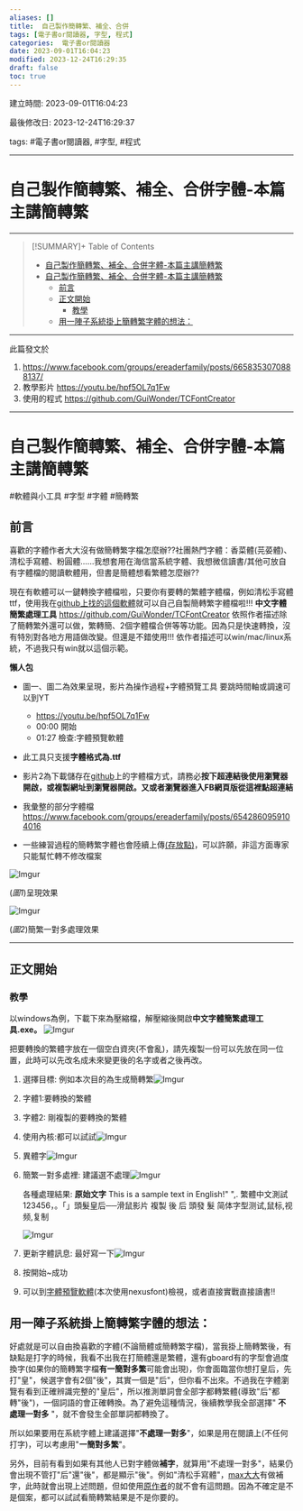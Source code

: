 ```yaml
---
aliases: []
title:  自己製作簡轉繁、補全、合併
tags: [電子書or閱讀器, 字型, 程式]
categories:  電子書or閱讀器
date: 2023-09-01T16:04:23
modified: 2023-12-24T16:29:35
draft: false
toc: true
---
```


建立時間: 2023-09-01T16:04:23

最後修改日: 2023-12-24T16:29:37

tags:  #電子書or閱讀器, #字型, #程式

---
# 自己製作簡轉繁、補全、合併字體-本篇主講簡轉繁

---

>[!SUMMARY]+ Table of Contents
>- [自己製作簡轉繁、補全、合併字體-本篇主講簡轉繁](自己製作簡轉繁、補全、合併字體-本篇主講簡轉繁.md#自己製作簡轉繁、補全、合併字體-本篇主講簡轉繁)
>- [自己製作簡轉繁、補全、合併字體-本篇主講簡轉繁](自己製作簡轉繁、補全、合併字體-本篇主講簡轉繁.md#自己製作簡轉繁、補全、合併字體-本篇主講簡轉繁)
>    - [前言](自己製作簡轉繁、補全、合併字體-本篇主講簡轉繁.md#前言)
>    - [正文開始](自己製作簡轉繁、補全、合併字體-本篇主講簡轉繁.md#正文開始)
>        - [教學](自己製作簡轉繁、補全、合併字體-本篇主講簡轉繁.md#教學)
>    - [用一陣子系統掛上簡轉繁字體的想法：](自己製作簡轉繁、補全、合併字體-本篇主講簡轉繁.md#用一陣子系統掛上簡轉繁字體的想法：)

---
此篇發文於
1. https://www.facebook.com/groups/ereaderfamily/posts/6658353070888137/
2. 教學影片 https://youtu.be/hpf5OL7q1Fw
3. 使用的程式 https://github.com/GuiWonder/TCFontCreator
---
# 自己製作簡轉繁、補全、合併字體-本篇主講簡轉繁
#軟體與小工具 #字型 #字體 #簡轉繁
## 前言
喜歡的字體作者大大沒有做簡轉繁字檔怎麼辦??社團熱門字體：香菜體(芫荽體)、清松手寫體、粉圓體......我想套用在海信當系統字體、我想微信讀書/其他可放自有字體檔的閱讀軟體用，但書是簡體想看繁體怎麼辦??

現在有軟體可以一鍵轉換字體檔啦，只要你有要轉的繁體字體檔，例如清松手寫體ttf，使用我在[github上找的這個軟體](https://github.com/GuiWonder/TCFontCreator)就可以自己自製簡轉繁字體檔啦!!!
**中文字體簡繁處理工具** https://github.com/GuiWonder/TCFontCreator
依照作者描述除了簡轉繁外還可以做，繁轉簡、2個字體檔合併等等功能。因為只是快速轉換，沒有特別對各地方用語做改變。但還是不錯使用!!!
依作者描述可以win/mac/linux系統，不過我只有win就以這個示範。

**懶人包**
- 圖一、圖二為效果呈現，影片為操作過程+字體預覽工具
  要跳時間軸或調速可以到YT
  - https://youtu.be/hpf5OL7q1Fw
  - 00:00 開始
  - 01:27 檢查:字體預覽軟體

- 此工具只支援**字體格式為.ttf**
- 影片2為下載儲存在[github](https://github.com/suyanali/blog/tree/main/post/fonts?fbclid=IwAR1RX7vs1G5yKvAgEllf1sbqKFG7D1cZUZmWxLajY2JlrAlRVUdW_JDeuzc)上的字體檔方式，請務必**按下超連結後使用瀏覽器開啟，或複製網址到瀏覽器開啟。又或者瀏覽器進入FB網頁版從這裡點超連結**
- 我彙整的部分字體檔 https://www.facebook.com/groups/ereaderfamily/posts/6542860959104016
- 一些練習過程的簡轉繁字體也會陸續上傳[(存放點)](https://github.com/suyanali/blog/tree/main/post/fonts/All%20fonts/%E7%B0%A1%E8%BD%89%E7%B9%81/%E8%87%AA%E8%A3%BD(%E4%B8%8D%E8%99%95%E7%90%86%E4%B8%80%E5%B0%8D%E5%A4%9A)?fbclid=IwAR39wp3FFhkKWPN4AJHGlsQsl_YbY0R-fHGV75iqxC6kISU4MfyrIoJcZhA)，可以許願，非這方面專家只能幫忙轉不修改檔案

![Imgur](https://i.imgur.com/ZufYzD3.png)

(*圖1*)呈現效果



![Imgur](https://i.imgur.com/k14EJIV.png)

(*圖2*)簡繁一對多處理效果



---
## 正文開始

### 教學
以windows為例，下載下來為壓縮檔，解壓縮後開啟**中文字體簡繁處理工具.exe。** ![Imgur](https://i.imgur.com/5AyCwct.png)


把要轉換的繁體字放在一個空白資夾(不會亂)，請先複製一份可以先放在同一位置，此時可以先改名成未來變更後的名字或者之後再改。
1. 選擇目標: 例如本次目的為生成簡轉繁![Imgur](https://i.imgur.com/vOdMcCJ.png)

2. 字體1:要轉換的繁體

3. 字體2: 剛複製的要轉換的繁體

4. 使用內核:都可以試試![Imgur](https://i.imgur.com/txcfAA2.png)

5. 異體字![Imgur](https://i.imgur.com/PR3fqa7.png)

6. 簡繁一對多處裡: 建議選不處理![Imgur](https://i.imgur.com/zhHlqEj.png)

    

    各種處理結果:
     **原始文字**
    This is a sample text in English!" ",.
    繁體中文測試123456，。「」頭髮皇后──滑鼠影片
    複製 後 后 頭發 髮
    简体字型测试,鼠标,视频,复制

    

     ![Imgur](https://i.imgur.com/Ov2zJsS.gif)

7. 更新字體訊息: 最好寫一下![Imgur](https://i.imgur.com/sUSX1Fe.png)


8. 按開始~成功
9. 可以到[字體預覽軟體](https://www.pkstep.com/archives/85813)(本次使用nexusfont)檢視，或者直接實戰直接讀書!!



## 用一陣子系統掛上簡轉繁字體的想法：
好處就是可以自由換喜歡的字體(不論簡體或簡轉繁字檔)，當我掛上簡轉繁後，有缺點是打字的時候，我看不出我在打簡體還是繁體，還有gboard有的字型會過度換字(如果你的簡轉繁字檔**有一簡對多繁**可能會出現)，你會面臨當你想打皇后，先打"皇"，候選字會有2個"後"，其實一個是"后"，但你看不出來。不過我在字體瀏覽有看到正確辨識完整的"皇后"，所以推測單詞會全部字都轉繁體(導致"后"都轉"後")，一個詞語的會正確轉換。為了避免這種情況，後續教學我全部選擇" **不處理一對多** "，就不會發生全部單詞都轉換了。


所以如果要用在系統字體上建議選擇"**不處理一對多**"，如果是用在閱讀上(不任何打字)，可以考慮用"**一簡對多繁**"。

另外，目前有看到如果有其他人已對字體做**補字**，就算用"不處理一對多"，結果仍會出現不管打"后"還"後"，都是顯示"後"。例如"清松手寫體"，[max大大](https://github.com/max32002/JasonHandWritingFonts)有做補字，此時就會出現上述問題，但如使用[原作者](https://github.com/jasonhandwriting/JasonHandwriting)的就不會有這問題。因為不確定是不是個案，都可以試試看簡轉繁結果是不是你要的。

